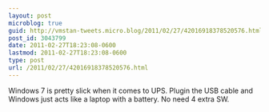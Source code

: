```yaml
---
layout: post
microblog: true
guid: http://vmstan-tweets.micro.blog/2011/02/27/42016918378520576.html
post_id: 3043799
date: 2011-02-27T18:23:08-0600
lastmod: 2011-02-27T18:23:08-0600
type: post
url: /2011/02/27/42016918378520576.html
---
```

Windows 7 is pretty slick when it comes to UPS. Plugin the USB cable and Windows just acts like a laptop with a battery. No need 4 extra SW.
